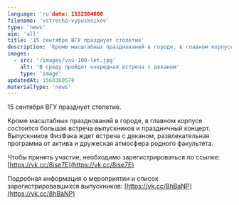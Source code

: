 ```yaml
---
language: 'ru'date: 1532304000
filename: 'vstrecha-vypusknikov'
type: 'news'
aim: 'all'
title: '15 сентября ВГУ празднует столетие'
description: 'Кроме масштабных празднований в городе, в главном корпусе состоится большая...'
images:
  - src: '/images/vsu-100-let.jpg'
    alt: 'В среду пройдет очередная встреча с деканом'
    type: 'image'
updatedAt: 1568360578
materialType: 'news'
---
```

15 сентября ВГУ празднует столетие.

Кроме масштабных празднований в городе, в главном корпусе состоится большая встреча выпускников и праздничный концерт. Выпускников ФизФака ждет встреча с деканом, развлекательная программа от актива и дружеская атмосфера родного факультета.

Чтобы принять участие, необходимо зарегистрироваться по ссылке: [https://vk.cc/8ise7E](https://vk.cc/8ise7E)

Подробная информация о мероприятии и список зарегистрировавшихся выпускников: [https://vk.cc/8hBaNP](https://vk.cc/8hBaNP)
